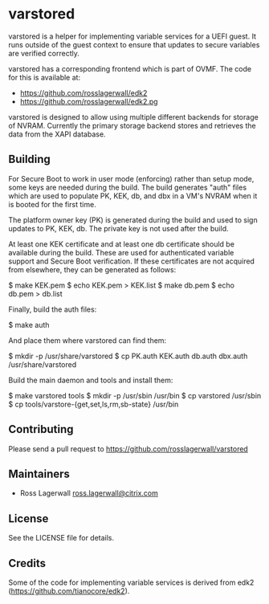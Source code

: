 varstored
=========

varstored is a helper for implementing variable services for a UEFI guest.
It runs outside of the guest context to ensure that updates to secure variables
are verified correctly.

varstored has a corresponding frontend which is part of OVMF. The code for this
is available at:
- https://github.com/rosslagerwall/edk2
- https://github.com/rosslagerwall/edk2.pg

varstored is designed to allow using multiple different backends for storage of
NVRAM. Currently the primary storage backend stores and retrieves the data from
the XAPI database.

Building
--------

For Secure Boot to work in user mode (enforcing) rather than setup mode, some
keys are needed during the build. The build generates "auth" files which are
used to populate PK, KEK, db, and dbx in a VM's NVRAM when it is booted for the
first time.

The platform owner key (PK) is generated during the build and used to sign
updates to PK, KEK, db. The private key is not used after the build.

At least one KEK certificate and at least one db certificate should be
available during the build. These are used for authenticated variable support
and Secure Boot verification. If these certificates are not acquired from
elsewhere, they can be generated as follows:

$ make KEK.pem
$ echo KEK.pem > KEK.list
$ make db.pem
$ echo db.pem > db.list

Finally, build the auth files:

$ make auth

And place them where varstored can find them:

$ mkdir -p /usr/share/varstored
$ cp PK.auth KEK.auth db.auth dbx.auth /usr/share/varstored

Build the main daemon and tools and install them:

$ make varstored tools
$ mkdir -p /usr/sbin /usr/bin
$ cp varstored /usr/sbin
$ cp tools/varstore-{get,set,ls,rm,sb-state} /usr/bin

Contributing
------------
Please send a pull request to https://github.com/rosslagerwall/varstored

Maintainers
-----------
* Ross Lagerwall <ross.lagerwall@citrix.com>

License
-------
See the LICENSE file for details.

Credits
-------
Some of the code for implementing variable services is derived from edk2
(https://github.com/tianocore/edk2).
